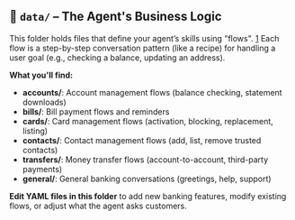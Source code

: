 ## 📂 `data/` – The Agent's Business Logic

This folder holds files that define your agent’s skills using "flows". [1](https://rasa.com/docs/pro/build/writing-flows) Each flow is a step-by-step conversation pattern (like a recipe) for handling a user goal (e.g., checking a balance, updating an address).

**What you'll find:**
- **accounts/**: Account management flows (balance checking, statement downloads)
- **bills/**: Bill payment flows and reminders
- **cards/**: Card management flows (activation, blocking, replacement, listing)
- **contacts/**: Contact management flows (add, list, remove trusted contacts)
- **transfers/**: Money transfer flows (account-to-account, third-party payments)
- **general/**: General banking conversations (greetings, help, support)

**Edit YAML files in this folder** to add new banking features, modify existing flows, or adjust what the agent asks customers.


